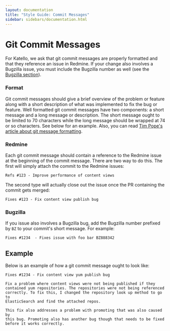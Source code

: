 ```yaml
---
layout: documentation
title: "Style Guide: Commit Messages"
sidebar: sidebars/documentation.html
---
```


# Git Commit Messages

For Katello, we ask that git commit messages are properly formatted and that they reference an issue
in Redmine. If your change also involves a Bugzilla issue, you must include the Bugzilla number as
well (see the [Bugzilla section](TODO)).

### Format

Git commit messages should give a brief overview of the problem or feature along with a short
description of what was implemented to fix the bug or feature. Well formatted git commit messages
have two components: a short message and a long message or description.  The short message ought to
be limited to 70 characters while the long message should be wrapped at 74 or so characters.  See
below for an example. Also, you can read [Tim Pope's article about git message
formatting](http://tbaggery.com/2008/04/19/a-note-about-git-commit-messages.html).

### Redmine

Each git commit message should contain a reference to the Redmine issue at the beginning of the
commit message. There are two way to do this. The first will simply attach the commit to the Redmine
issues:

```
Refs #123 - Improve performance of content views
```

The second type will actually close out the issue once the PR containing the commit gets merged:

```
Fixes #123 - Fix content view publish bug
```

### Bugzilla

If you issue also involves a Bugzilla bug, add the Bugzilla number prefixed by `BZ` to your commit's
short message. For example:

```
Fixes #1234  - Fixes issue with foo bar BZ888342
```

## Example

Below is an example of how a git commit message ought to look like:

```
Fixes #1234 - Fix content view yum publish bug

Fix a problem where content views were not being published if they
contained yum repositories. The repositories were not being referenced
correctly. To fix this, I changed the repository look up method to go to
ElasticSearch and find the attached repos.

This fix also addresses a problem with promoting that was also caused by
this bug. Promoting also has another bug though that needs to be fixed
before it works correctly.
```
